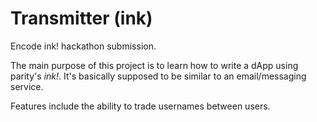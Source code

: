 # Transmitter (ink)

Encode ink! hackathon submission.

The main purpose of this project is to learn how to write a dApp using parity's *_ink!_*. It's basically supposed to be similar to an email/messaging service.

Features include the ability to trade usernames between users.


